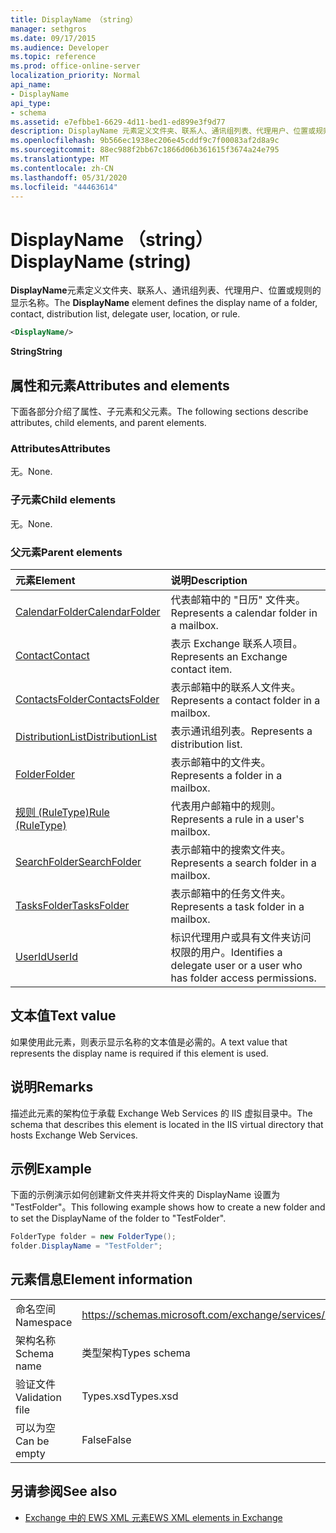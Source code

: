```yaml
---
title: DisplayName （string）
manager: sethgros
ms.date: 09/17/2015
ms.audience: Developer
ms.topic: reference
ms.prod: office-online-server
localization_priority: Normal
api_name:
- DisplayName
api_type:
- schema
ms.assetid: e7efbbe1-6629-4d11-bed1-ed899e3f9d77
description: DisplayName 元素定义文件夹、联系人、通讯组列表、代理用户、位置或规则的显示名称。
ms.openlocfilehash: 9b566ec1938ec206e45cddf9c7f00083af2d8a9c
ms.sourcegitcommit: 88ec988f2bb67c1866d06b361615f3674a24e795
ms.translationtype: MT
ms.contentlocale: zh-CN
ms.lasthandoff: 05/31/2020
ms.locfileid: "44463614"
---
```

# <a name="displayname-string"></a><span data-ttu-id="43648-103">DisplayName （string）</span><span class="sxs-lookup"><span data-stu-id="43648-103">DisplayName (string)</span></span>

<span data-ttu-id="43648-104">**DisplayName**元素定义文件夹、联系人、通讯组列表、代理用户、位置或规则的显示名称。</span><span class="sxs-lookup"><span data-stu-id="43648-104">The **DisplayName** element defines the display name of a folder, contact, distribution list, delegate user, location, or rule.</span></span> 
  
```XML
<DisplayName/>
```

 <span data-ttu-id="43648-105">**String**</span><span class="sxs-lookup"><span data-stu-id="43648-105">**String**</span></span>
## <a name="attributes-and-elements"></a><span data-ttu-id="43648-106">属性和元素</span><span class="sxs-lookup"><span data-stu-id="43648-106">Attributes and elements</span></span>

<span data-ttu-id="43648-107">下面各部分介绍了属性、子元素和父元素。</span><span class="sxs-lookup"><span data-stu-id="43648-107">The following sections describe attributes, child elements, and parent elements.</span></span>
  
### <a name="attributes"></a><span data-ttu-id="43648-108">Attributes</span><span class="sxs-lookup"><span data-stu-id="43648-108">Attributes</span></span>

<span data-ttu-id="43648-109">无。</span><span class="sxs-lookup"><span data-stu-id="43648-109">None.</span></span>
  
### <a name="child-elements"></a><span data-ttu-id="43648-110">子元素</span><span class="sxs-lookup"><span data-stu-id="43648-110">Child elements</span></span>

<span data-ttu-id="43648-111">无。</span><span class="sxs-lookup"><span data-stu-id="43648-111">None.</span></span>
  
### <a name="parent-elements"></a><span data-ttu-id="43648-112">父元素</span><span class="sxs-lookup"><span data-stu-id="43648-112">Parent elements</span></span>

|<span data-ttu-id="43648-113">**元素**</span><span class="sxs-lookup"><span data-stu-id="43648-113">**Element**</span></span>|<span data-ttu-id="43648-114">**说明**</span><span class="sxs-lookup"><span data-stu-id="43648-114">**Description**</span></span>|
|:-----|:-----|
|[<span data-ttu-id="43648-115">CalendarFolder</span><span class="sxs-lookup"><span data-stu-id="43648-115">CalendarFolder</span></span>](calendarfolder.md) <br/> |<span data-ttu-id="43648-116">代表邮箱中的 "日历" 文件夹。</span><span class="sxs-lookup"><span data-stu-id="43648-116">Represents a calendar folder in a mailbox.</span></span>  <br/> |
|[<span data-ttu-id="43648-117">Contact</span><span class="sxs-lookup"><span data-stu-id="43648-117">Contact</span></span>](contact.md) <br/> |<span data-ttu-id="43648-118">表示 Exchange 联系人项目。</span><span class="sxs-lookup"><span data-stu-id="43648-118">Represents an Exchange contact item.</span></span>  <br/> |
|[<span data-ttu-id="43648-119">ContactsFolder</span><span class="sxs-lookup"><span data-stu-id="43648-119">ContactsFolder</span></span>](contactsfolder.md) <br/> |<span data-ttu-id="43648-120">表示邮箱中的联系人文件夹。</span><span class="sxs-lookup"><span data-stu-id="43648-120">Represents a contact folder in a mailbox.</span></span>  <br/> |
|[<span data-ttu-id="43648-121">DistributionList</span><span class="sxs-lookup"><span data-stu-id="43648-121">DistributionList</span></span>](distributionlist.md) <br/> |<span data-ttu-id="43648-122">表示通讯组列表。</span><span class="sxs-lookup"><span data-stu-id="43648-122">Represents a distribution list.</span></span>  <br/> |
|[<span data-ttu-id="43648-123">Folder</span><span class="sxs-lookup"><span data-stu-id="43648-123">Folder</span></span>](folder.md) <br/> |<span data-ttu-id="43648-124">表示邮箱中的文件夹。</span><span class="sxs-lookup"><span data-stu-id="43648-124">Represents a folder in a mailbox.</span></span>  <br/> |
|[<span data-ttu-id="43648-125">规则 (RuleType)</span><span class="sxs-lookup"><span data-stu-id="43648-125">Rule (RuleType)</span></span>](rule-ruletype.md) <br/> |<span data-ttu-id="43648-126">代表用户邮箱中的规则。</span><span class="sxs-lookup"><span data-stu-id="43648-126">Represents a rule in a user's mailbox.</span></span>  <br/> |
|[<span data-ttu-id="43648-127">SearchFolder</span><span class="sxs-lookup"><span data-stu-id="43648-127">SearchFolder</span></span>](searchfolder.md) <br/> |<span data-ttu-id="43648-128">表示邮箱中的搜索文件夹。</span><span class="sxs-lookup"><span data-stu-id="43648-128">Represents a search folder in a mailbox.</span></span>  <br/> |
|[<span data-ttu-id="43648-129">TasksFolder</span><span class="sxs-lookup"><span data-stu-id="43648-129">TasksFolder</span></span>](tasksfolder.md) <br/> |<span data-ttu-id="43648-130">表示邮箱中的任务文件夹。</span><span class="sxs-lookup"><span data-stu-id="43648-130">Represents a task folder in a mailbox.</span></span>  <br/> |
|[<span data-ttu-id="43648-131">UserId</span><span class="sxs-lookup"><span data-stu-id="43648-131">UserId</span></span>](userid.md) <br/> |<span data-ttu-id="43648-132">标识代理用户或具有文件夹访问权限的用户。</span><span class="sxs-lookup"><span data-stu-id="43648-132">Identifies a delegate user or a user who has folder access permissions.</span></span>  <br/> |
   
## <a name="text-value"></a><span data-ttu-id="43648-133">文本值</span><span class="sxs-lookup"><span data-stu-id="43648-133">Text value</span></span>

<span data-ttu-id="43648-134">如果使用此元素，则表示显示名称的文本值是必需的。</span><span class="sxs-lookup"><span data-stu-id="43648-134">A text value that represents the display name is required if this element is used.</span></span>
  
## <a name="remarks"></a><span data-ttu-id="43648-135">说明</span><span class="sxs-lookup"><span data-stu-id="43648-135">Remarks</span></span>

<span data-ttu-id="43648-136">描述此元素的架构位于承载 Exchange Web Services 的 IIS 虚拟目录中。</span><span class="sxs-lookup"><span data-stu-id="43648-136">The schema that describes this element is located in the IIS virtual directory that hosts Exchange Web Services.</span></span>
  
## <a name="example"></a><span data-ttu-id="43648-137">示例</span><span class="sxs-lookup"><span data-stu-id="43648-137">Example</span></span>

<span data-ttu-id="43648-138">下面的示例演示如何创建新文件夹并将文件夹的 DisplayName 设置为 "TestFolder"。</span><span class="sxs-lookup"><span data-stu-id="43648-138">This following example shows how to create a new folder and to set the DisplayName of the folder to "TestFolder".</span></span>
  
```cs
FolderType folder = new FolderType();
folder.DisplayName = "TestFolder";
```

## <a name="element-information"></a><span data-ttu-id="43648-139">元素信息</span><span class="sxs-lookup"><span data-stu-id="43648-139">Element information</span></span>

|||
|:-----|:-----|
|<span data-ttu-id="43648-140">命名空间</span><span class="sxs-lookup"><span data-stu-id="43648-140">Namespace</span></span>  <br/> |https://schemas.microsoft.com/exchange/services/2006/types  <br/> |
|<span data-ttu-id="43648-141">架构名称</span><span class="sxs-lookup"><span data-stu-id="43648-141">Schema name</span></span>  <br/> |<span data-ttu-id="43648-142">类型架构</span><span class="sxs-lookup"><span data-stu-id="43648-142">Types schema</span></span>  <br/> |
|<span data-ttu-id="43648-143">验证文件</span><span class="sxs-lookup"><span data-stu-id="43648-143">Validation file</span></span>  <br/> |<span data-ttu-id="43648-144">Types.xsd</span><span class="sxs-lookup"><span data-stu-id="43648-144">Types.xsd</span></span>  <br/> |
|<span data-ttu-id="43648-145">可以为空</span><span class="sxs-lookup"><span data-stu-id="43648-145">Can be empty</span></span>  <br/> |<span data-ttu-id="43648-146">False</span><span class="sxs-lookup"><span data-stu-id="43648-146">False</span></span>  <br/> |
   
## <a name="see-also"></a><span data-ttu-id="43648-147">另请参阅</span><span class="sxs-lookup"><span data-stu-id="43648-147">See also</span></span>

- [<span data-ttu-id="43648-148">Exchange 中的 EWS XML 元素</span><span class="sxs-lookup"><span data-stu-id="43648-148">EWS XML elements in Exchange</span></span>](ews-xml-elements-in-exchange.md)

